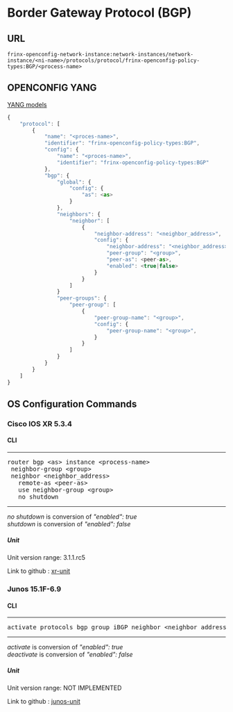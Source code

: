 # Border Gateway Protocol (BGP)

## URL

```
frinx-openconfig-network-instance:network-instances/network-instance/<ni-name>/protocols/protocol/frinx-openconfig-policy-types:BGP/<process-name>
```

## OPENCONFIG YANG

[YANG models](https://github.com/FRINXio/openconfig/tree/master/bgp/src/main/yang)

```javascript
{
    "protocol": [
        {
            "name": "<proces-name>",
            "identifier": "frinx-openconfig-policy-types:BGP",
            "config": {
                "name": "<proces-name>",
                "identifier": "frinx-openconfig-policy-types:BGP"
            },
            "bgp": {
                "global": {
                    "config": {
                        "as": <as>
                    }
                },
                "neighbors": {
                    "neighbor": [
                        {
                            "neighbor-address": "<neighbor_address>",
                            "config": {
                                "neighbor-address": "<neighbor_address>",
                                "peer-group": "<group>",
                                "peer-as": <peer-as>,
                                "enabled": <true|false>
                            }
                        }
                    ]
                }
                "peer-groups": {
                    "peer-group": [
                        {
                            "peer-group-name": "<group>",
                            "config": {
                                "peer-group-name": "<group>",
                            }
                        }
                    ]
                }
            }
        }
    ]
}
```


## OS Configuration Commands

### Cisco IOS XR 5.3.4

#### CLI

---
<pre>
router bgp &lt;as&gt; instance &lt;process-name&gt;
 neighbor-group &lt;group&gt;
 neighbor &lt;neighbor_address&gt;
   remote-as &lt;peer-as&gt;
   use neighbor-group &lt;group&gt;
   no shutdown
</pre>
---

*no shutdown* is conversion of *"enabled": true*  
*shutdown* is conversion of *"enabled": false*

##### Unit

Unit version range: 3.1.1.rc5

Link to github : [xr-unit](https://github.com/FRINXio/cli-units/tree/master/ios-xr/bgp)

### Junos 15.1F-6.9

#### CLI

---
<pre>
activate protocols bgp group iBGP neighbor &lt;neighbor_address&gt;
</pre>
---

*activate* is conversion of *"enabled": true*  
*deactivate* is conversion of *"enabled": false*

##### Unit

Unit version range: NOT IMPLEMENTED

Link to github : [junos-unit]()

